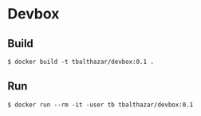 # Devbox

## Build

```
$ docker build -t tbalthazar/devbox:0.1 .
```

## Run

```
$ docker run --rm -it -user tb tbalthazar/devbox:0.1
```

